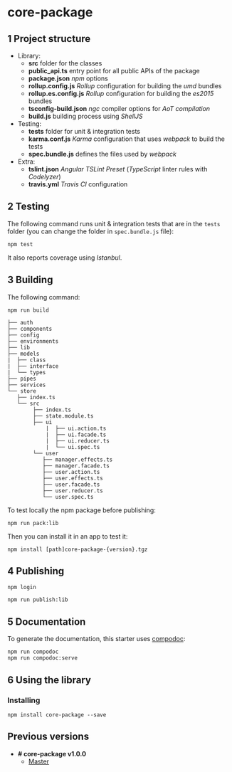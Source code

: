 
# core-package

## <a name="1"></a>1 Project structure
- Library:
    - **src** folder for the classes
    - **public_api.ts** entry point for all public APIs of the package
    - **package.json** _npm_ options
    - **rollup.config.js** _Rollup_ configuration for building the _umd_ bundles
    - **rollup.es.config.js** _Rollup_ configuration for building the _es2015_ bundles
    - **tsconfig-build.json** _ngc_ compiler options for _AoT compilation_
    - **build.js** building process using _ShellJS_
- Testing:
    - **tests** folder for unit & integration tests
    - **karma.conf.js** _Karma_ configuration that uses _webpack_ to build the tests
    - **spec.bundle.js** defines the files used by _webpack_
- Extra:
    - **tslint.json**  _Angular TSLint Preset_ (_TypeScript_ linter rules with _Codelyzer_)
    - **travis.yml** _Travis CI_ configuration



## <a name="2"></a>2 Testing
The following command runs unit & integration tests that are in the `tests` folder (you can change the folder in `spec.bundle.js` file): 
```Shell
npm test 
```
It also reports coverage using _Istanbul_.
## <a name="3"></a>3 Building
The following command:
```Shell
npm run build
```
```
├── auth
├── components
├── config
├── environments
├── lib
├── models
|  ├── class
|  ├── interface
|  └── types
├── pipes
├── services
└── store
   ├── index.ts
   └── src
	    ├── index.ts
   		├── state.module.ts
		├── ui
			|  ├── ui.action.ts
			|  ├── ui.facade.ts
			|  ├── ui.reducer.ts
			|  └── ui.spec.ts
		└── user
		   ├── manager.effects.ts
		   ├── manager.facade.ts
		   ├── user.action.ts
		   ├── user.effects.ts
		   ├── user.facade.ts
		   ├── user.reducer.ts
		   └── user.spec.ts
```
To test locally the npm package before publishing:
```Shell
npm run pack:lib
```
Then you can install it in an app to test it:
```Shell
npm install [path]core-package-{version}.tgz
```

## <a name="4"></a>4 Publishing
```Shell
npm login
```
```Shell
npm run publish:lib
```

## <a name="5"></a>5 Documentation
To generate the documentation, this starter uses [compodoc](https://github.com/compodoc/compodoc):
```Shell
npm run compodoc
npm run compodoc:serve 
```

## <a name="6"></a>6 Using the library
### Installing
```Shell
npm install core-package --save 
```
## <a name="previous-versions"></a>Previous versions
- **# core-package v1.0.0**
    - [Master](https://github.com/wassef911/typify)